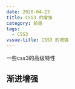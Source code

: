 ```yaml
---
date: 2020-04-23
title: CSS3 的增强
category: 前端
tags:
  - CSS3
vssue-title: CSS3 的增强
---
```


一些css3的高级特性

## 渐进增强

